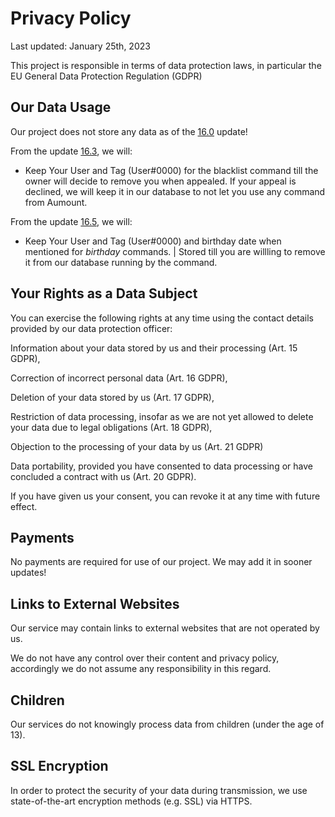 # Privacy Policy

Last updated: January 25th, 2023

This project is responsible in terms of data protection laws, in particular the EU General Data Protection Regulation (GDPR)


## Our Data Usage

Our project does not store any data as of the [16.0](https://github.com/Sev6nOfficial/aumount-docs/releases/tag/discord-bot-v14) update!

From the update [16.3](https://github.com/Sev6nOfficial/aumount-docs/releases/tag/bot), we will:

- Keep Your User and Tag (User#0000) for the blacklist command till the owner will decide to remove you when appealed. If your appeal is declined, we will keep it in our database to not let you use any command from Aumount.

From the update [16.5](https://github.com/Sev6nOfficial/aumount-docs/releases/tag/bot), we will:

- Keep Your User and Tag (User#0000) and birthday date when mentioned for *birthday* commands. | Stored till you are willling to remove it from our database running by the command.


## Your Rights as a Data Subject

You can exercise the following rights at any time using the contact details provided by our data protection officer:

Information about your data stored by us and their processing (Art. 15 GDPR),

Correction of incorrect personal data (Art. 16 GDPR),

Deletion of your data stored by us (Art. 17 GDPR),

Restriction of data processing, insofar as we are not yet allowed to delete your data due to legal obligations (Art. 18 GDPR),

Objection to the processing of your data by us (Art. 21 GDPR) 

Data portability, provided you have consented to data processing or have concluded a contract with us (Art. 20 GDPR).

If you have given us your consent, you can revoke it at any time with future effect.


## Payments

No payments are required for use of our project. We may add it in sooner updates!


## Links to External Websites
Our service may contain links to external websites that are not operated by us.

We do not have any control over their content and privacy policy, accordingly we do not assume any responsibility in this regard.


## Children
Our services do not knowingly process data from children (under the age of 13).


## SSL Encryption
In order to protect the security of your data during transmission, we use state-of-the-art encryption methods (e.g. SSL) via HTTPS.
